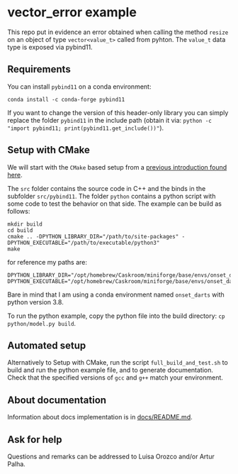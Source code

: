 # vector_error example

This repo put in evidence an error obtained when calling the method `resize` on an object of type `vector<value_t>` called from pyhton.
The `value_t` data type is exposed via pybind11.

## Requirements

You can install `pybind11` on a conda environment:
```
conda install -c conda-forge pybind11
```
If you want to change the version of this header-only library you can simply replace the folder `pybind11` in the include path (obtain it via: `python -c "import pybind11; print(pybind11.get_include())"`). 

## Setup with CMake

We will start with the `CMake` based setup from a [previous introduction found here](https://github.com/smrfeld/cmake_cpp_pybind11_tutorial).

The `src` folder contains the source code in C++ and the binds in the subfolder `src/pybind11`. The folder `python` contains a python script with some code to test the behavior on that side. The example can be build as follows:

```
mkdir build
cd build
cmake .. -DPYTHON_LIBRARY_DIR="/path/to/site-packages" -DPYTHON_EXECUTABLE="/path/to/executable/python3"
make
```

for reference my paths are:

```
DPYTHON_LIBRARY_DIR="/opt/homebrew/Caskroom/miniforge/base/envs/onset_darts/lib/python3.8"
DPYTHON_EXECUTABLE="/opt/homebrew/Caskroom/miniforge/base/envs/onset_darts/bin/python"
```

Bare in mind that I am using a conda environment named `onset_darts` with python version 3.8.

To run the python example, copy the python file into the build directory: `cp python/model.py build`.

## Automated setup

Alternatively to Setup with CMake, run the script `full_build_and_test.sh` to build and run the python example file, and to generate documentation. Check that the specified versions of `gcc` and `g++` match your environment.

## About documentation

Information about docs implementation is in [docs/README.md](docs/README.md).

## Ask for help

Questions and remarks can be addressed to Luisa Orozco and/or Artur Palha.
